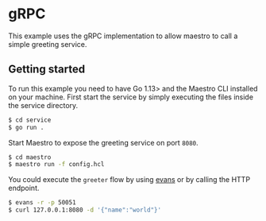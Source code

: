 # gRPC

This example uses the gRPC implementation to allow maestro to call a simple greeting service.

## Getting started

To run this example you need to have Go 1.13> and the Maestro CLI installed on your machine.
First start the service by simply executing the files inside the service directory.

```bash
$ cd service
$ go run .
```

Start Maestro to expose the greeting service on port `8080`.

```bash
$ cd maestro
$ maestro run -f config.hcl
```

You could execute the `greeter` flow by using [evans](https://github.com/ktr0731/evans) or by calling the HTTP endpoint.

```bash
$ evans -r -p 50051
$ curl 127.0.0.1:8080 -d '{"name":"world"}'
```
